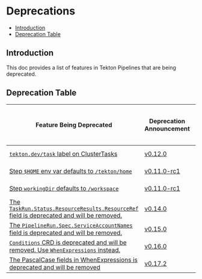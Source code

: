 
<!--
---
linkTitle: "Deprecations"
weight: 16
---
-->

# Deprecations

- [Introduction](#introduction)
- [Deprecation Table](#deprecation-table)

## Introduction

This doc provides a list of features in Tekton Pipelines that are
being deprecated.

## Deprecation Table

| Feature Being Deprecated                                                                                                                      | Deprecation Announcement                                                     | [API Compatibility Policy](https://github.com/tektoncd/pipeline/tree/main/api_compatibility_policy.md) | Earliest Date or Release of Removal |
| ------------------------                                                                                                                      | ------------------------                                                     | -------------------------------------------------------------------------------------------------------- | ------------------------            |
| [`tekton.dev/task` label on ClusterTasks](https://github.com/tektoncd/pipeline/issues/2533)                                                   | [v0.12.0](https://github.com/tektoncd/pipeline/releases/tag/v0.12.0)         | Beta                                                                                                     | January 30 2021                     |
| [Step `$HOME` env var defaults to `/tekton/home`](https://github.com/tektoncd/pipeline/issues/2013)                                           | [v0.11.0-rc1](https://github.com/tektoncd/pipeline/releases/tag/v0.11.0-rc1) | Beta                                                                                                     | December 4 2020                     |
| [Step `workingDir` defaults to `/workspace`](https://github.com/tektoncd/pipeline/issues/1836)                                                | [v0.11.0-rc1](https://github.com/tektoncd/pipeline/releases/tag/v0.11.0-rc1) | Beta                                                                                                     | December 4 2020                     |
| [The `TaskRun.Status.ResourceResults.ResourceRef` field is deprecated and will be removed.](https://github.com/tektoncd/pipeline/issues/2694) | [v0.14.0](https://github.com/tektoncd/pipeline/releases/tag/v0.14.0)         | Beta                                                                                                     | April 30 2021                       |
| [The `PipelineRun.Spec.ServiceAccountNames` field is deprecated and will be removed.](https://github.com/tektoncd/pipeline/issues/2614)       | [v0.15.0](https://github.com/tektoncd/pipeline/releases/tag/v0.15.0)         | Beta                                                                                                     | May 15 2021                         |
| [`Conditions` CRD is deprecated and will be removed. Use `WhenExpressions` instead.](https://github.com/tektoncd/community/blob/main/teps/0007-conditions-beta.md)       | [v0.16.0](https://github.com/tektoncd/pipeline/releases/tag/v0.16.0)         | Alpha                                                                                                     | Nov 02 2020                         |
| [The PascalCase fields in WhenExpressions is deprecated and will be removed](https://github.com/tektoncd/pipeline/pull/3389)                  | [v0.17.2](https://github.com/tektoncd/pipeline/releases/tag/v0.17.2)         | Alpha                                                                                                    | Jan 07 2021                         |
